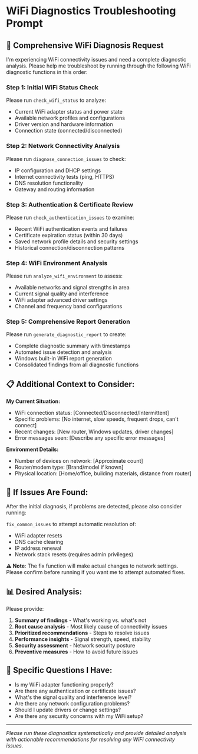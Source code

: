 # WiFi Diagnostics Troubleshooting Prompt

## 🔧 **Comprehensive WiFi Diagnosis Request**

I'm experiencing WiFi connectivity issues and need a complete diagnostic analysis. Please help me troubleshoot by running through the following WiFi diagnostic functions in this order:

### **Step 1: Initial WiFi Status Check**
Please run `check_wifi_status` to analyze:
- Current WiFi adapter status and power state
- Available network profiles and configurations  
- Driver version and hardware information
- Connection state (connected/disconnected)

### **Step 2: Network Connectivity Analysis**
Please run `diagnose_connection_issues` to check:
- IP configuration and DHCP settings
- Internet connectivity tests (ping, HTTPS)
- DNS resolution functionality
- Gateway and routing information

### **Step 3: Authentication & Certificate Review**
Please run `check_authentication_issues` to examine:
- Recent WiFi authentication events and failures
- Certificate expiration status (within 30 days)
- Saved network profile details and security settings
- Historical connection/disconnection patterns

### **Step 4: WiFi Environment Analysis**
Please run `analyze_wifi_environment` to assess:
- Available networks and signal strengths in area
- Current signal quality and interference
- WiFi adapter advanced driver settings
- Channel and frequency band configurations

### **Step 5: Comprehensive Report Generation**
Please run `generate_diagnostic_report` to create:
- Complete diagnostic summary with timestamps
- Automated issue detection and analysis
- Windows built-in WiFi report generation
- Consolidated findings from all diagnostic functions

## 📋 **Additional Context to Consider:**

**My Current Situation:**
- WiFi connection status: [Connected/Disconnected/Intermittent]
- Specific problems: [No internet, slow speeds, frequent drops, can't connect]
- Recent changes: [New router, Windows updates, driver changes]
- Error messages seen: [Describe any specific error messages]

**Environment Details:**
- Number of devices on network: [Approximate count]
- Router/modem type: [Brand/model if known]
- Physical location: [Home/office, building materials, distance from router]

## 🔧 **If Issues Are Found:**

After the initial diagnosis, if problems are detected, please also consider running:

`fix_common_issues` to attempt automatic resolution of:
- WiFi adapter resets
- DNS cache clearing
- IP address renewal
- Network stack resets (requires admin privileges)

**⚠️ Note**: The fix function will make actual changes to network settings. Please confirm before running if you want me to attempt automated fixes.

## 📊 **Desired Analysis:**

Please provide:
1. **Summary of findings** - What's working vs. what's not
2. **Root cause analysis** - Most likely cause of connectivity issues  
3. **Prioritized recommendations** - Steps to resolve issues
4. **Performance insights** - Signal strength, speed, stability
5. **Security assessment** - Network security posture
6. **Preventive measures** - How to avoid future issues

## 🎯 **Specific Questions I Have:**

- Is my WiFi adapter functioning properly?
- Are there any authentication or certificate issues?
- What's the signal quality and interference level?
- Are there any network configuration problems?
- Should I update drivers or change settings?
- Are there any security concerns with my WiFi setup?

---

*Please run these diagnostics systematically and provide detailed analysis with actionable recommendations for resolving any WiFi connectivity issues.*